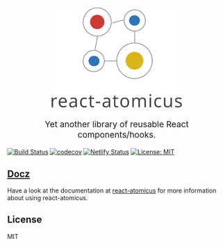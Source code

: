 <h1 align="center">
  <a target="_blank" href="https://react-atomicus.netlify.com/">
    <img src="https://raw.githubusercontent.com/w0wka91/react-atomicus/master/resources/react-atomicus-logo-vertical.svg?sanitize=true" alt="react-atomicus" title="react-atomicus" width="300">
  </a>
</h1>
<p align="center" style="font-size: 1.2rem;">Yet another library of reusable React components/hooks.</p>

[![Build Status](https://travis-ci.org/w0wka91/react-atomicus.svg?branch=master)](https://travis-ci.org/w0wka91/react-atomicus)
[![codecov](https://codecov.io/gh/w0wka91/react-atomicus/branch/master/graph/badge.svg)](https://codecov.io/gh/w0wka91/react-atomicus)
[![Netlify Status](https://api.netlify.com/api/v1/badges/ab199962-7b9d-407d-8c4c-fec4fe2b48bd/deploy-status)](https://app.netlify.com/sites/react-atomicus/deploys)
[![License: MIT](https://img.shields.io/badge/License-MIT-yellow.svg)](https://opensource.org/licenses/MIT)

## [Docz](https://react-atomicus.netlify.com/)

Have a look at the documentation at [react-atomicus](https://react-atomicus.netlify.com/) for more information about using react-atomicus.

## License

MIT
